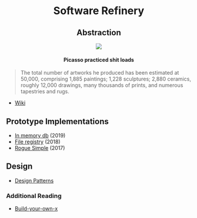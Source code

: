 <h1 align="center">
    Software Refinery
</h1>

<h2 align="center">
    Abstraction
</h2>

<p align="center">
    <img src=http://www.artyfactory.com/art_appreciation/animals_in_art/pablo_picasso/picasso_bulls.jpg>
</p>

<h4 align="center">
    Picasso practiced shit loads
</h4>

>The total number of artworks he produced has been estimated at 50,000, comprising 1,885 paintings; 1,228 sculptures; 2,880 ceramics, roughly 12,000 drawings, many thousands of prints, and numerous tapestries and rugs.

- [Wiki](https://en.wikipedia.org/wiki/Pablo_Picasso#Style_and_technique)

## Prototype Implementations

- [In memory db](https://github.com/foxyblue/inmemdb) (2019)
- [File registry](https://github.com/foxyblue/scap-registry) (2018)
- [Rogue Simple](https://github.com/foxyblue/Rogue_simple) (2017)

## Design

- [Design Patterns](https://github.com/foxyblue/DesignPatterns)

### Additional Reading

- [Build-your-own-x](https://github.com/danistefanovic/build-your-own-x)
